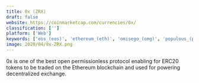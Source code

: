 ```yaml
---
title: 0x (ZRX)
draft: false 
website: https://coinmarketcap.com/currencies/0x/
classification: ['']
platform: ['Web']
keywords: ['eos_(eos)', 'ethereum_(eth)', 'omisego_(omg)', 'populous_(ppt)', 'ripple_(xrp)', 'vechain_(ven)']
image: 2020/04/0x-ZRX.png
---
```

0x is one of the best open permissionless protocol enabling for ERC20 tokens to be traded on the Ethereum blockchain and used for powering decentralized exchange.